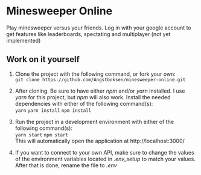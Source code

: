 # Minesweeper Online

Play minesweeper versus your friends. Log in with your google account to get features like leaderboards, spectating and multiplayer (not yet implemented)

## Work on it yourself

1. Clone the project with the following command, or fork your own: <br>
```git clone https://github.com/Angstboksen/minesweeper-online.git``` <br>

2. After cloning. Be sure to have either *npm* and/or *yarn* installed. I use *yarn* for this project, but *npm* will also work. Install the needed dependencies with either of the following command(s):  <br>
```yarn``` ```yarn install``` ```npm install```

3. Run the project in a development environment with either of the following command(s): <br>
```yarn start``` ```npm start```<br>
This will automatically open the application at http://localhost:3000/

4. If you want to connect to your own API, make sure to change the values of the environment variables located in *.env_setup* to match your values. After that is done, rename the file to *.env*


